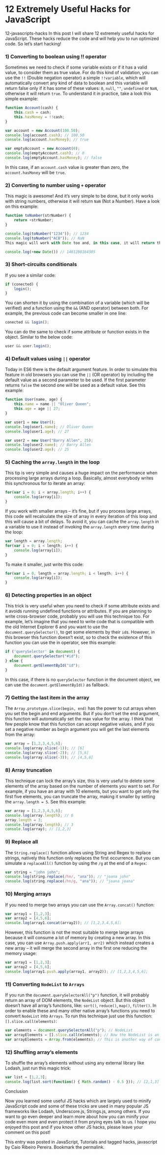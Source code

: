 # 12 Extremely Useful Hacks for JavaScript

12-javascripts-hacks
In this post I will share 12 extremely useful hacks for JavaScript. These hacks reduce the code and will help you to run optimized code. So let’s start hacking!
 

### 1) Converting to boolean using !! operator

Sometimes we need to check if some variable exists or if it has a valid value, to consider them as true value. For do this kind of validation, you can use the `!!` (Double negation operator) a simple `!!variable`, which will automatically convert any kind of data to boolean and this variable will return false only if it has some of these values: `0`, `null`, `""`, `undefined` or `NaN`, otherwise it will return `true`. To understand it in practice, take a look this simple example:

```javascript
function Account(cash) {
    this.cash = cash;
    this.hasMoney = !!cash;
}

var account = new Account(100.50);
console.log(account.cash); // 100.50
console.log(account.hasMoney); // true

var emptyAccount = new Account(0);
console.log(emptyAccount.cash); // 0
console.log(emptyAccount.hasMoney); // false
```

In this case, if an `account.cash` value is greater than zero, the `account.hasMoney` will be `true`.
 

### 2) Converting to number using `+` operator

This magic is awesome! And it’s very simple to be done, but it only works with string numbers, otherwise it will return `NaN` (Not a Number). Have a look on this example:

```javascript
function toNumber(strNumber) {
    return +strNumber;
}

console.log(toNumber("1234")); // 1234
console.log(toNumber("ACB")); // NaN
This magic will work with Date too and, in this case, it will return the timestamp number:

console.log(+new Date()) // 1461288164385
```

### 3) Short-circuits conditionals

If you see a similar code:

```javascript
if (conected) {
    login();
}
```

You can shorten it by using the combination of a variable (which will be verified) and a function using the `&&` (AND operator) between both. For example, the previous code can become smaller in one line:

```javascript
conected && login();
```

You can do the same to check if some attribute or function exists in the object. Similar to the below code:

```javascript
user && user.login();
```

### 4) Default values using `||` operator

Today in ES6 there is the default argument feature. In order to simulate this feature in old browsers you can use the `||` (OR operator) by including the default value as a second parameter to be used. If the first parameter returns `false` the second one will be used as a default value. See this example:

```javascript
function User(name, age) {
    this.name = name || "Oliver Queen";
    this.age = age || 27;
}

var user1 = new User();
console.log(user1.name); // Oliver Queen
console.log(user1.age); // 27

var user2 = new User("Barry Allen", 25);
console.log(user2.name); // Barry Allen
console.log(user2.age); // 25
``` 

### 5) Caching the `array.length` in the loop

This tip is very simple and causes a huge impact on the performance when processing large arrays during a loop. Basically, almost everybody writes this synchronous for to iterate an array:

```javascript
for(var i = 0; i < array.length; i++) {
    console.log(array[i]);
}
```

If you work with smaller arrays – it’s fine, but if you process large arrays, this code will recalculate the size of array in every iteration of this loop and this will cause a bit of delays. To avoid it, you can cache the `array.length` in a variable to use it instead of invoking the `array.length` every time during the loop:

```javascript
var length = array.length;
for(var i = 0; i < length; i++) {
    console.log(array[i]);
}
````

To make it smaller, just write this code:

```javascript
for(var i = 0, length = array.length; i < length; i++) {
    console.log(array[i]);
}
```

### 6) Detecting properties in an object

This trick is very useful when you need to check if some attribute exists and it avoids running undefined functions or attributes. If you are planning to write cross-browser code, probably you will use this technique too. For example, let’s imagine that you need to write code that is compatible with the old Internet Explorer 6 and you want to use the `document.querySelector()`, to get some elements by their `id`s. However, in this browser this function doesn’t exist, so to check the existence of this function you can use the in operator, see this example:

```javascript
if ('querySelector' in document) {
    document.querySelector("#id");
} else {
    document.getElementById("id");
}
```

In this case, if there is no `querySelector` function in the document object, we can use the `document.getElementById()` as fallback.
 

### 7) Getting the last item in the array

The `Array.prototype.slice(begin, end)` has the power to cut arrays when you set the begin and end arguments. But if you don’t set the end argument, this function will automatically set the max value for the array. I think that few people know that this function can accept negative values, and if you set a negative number as begin argument you will get the last elements from the array:

```javascript
var array = [1,2,3,4,5,6];
console.log(array.slice(-1)); // [6]
console.log(array.slice(-2)); // [5,6]
console.log(array.slice(-3)); // [4,5,6]
```

### 8) Array truncation

This technique can lock the array’s size, this is very useful to delete some elements of the array based on the number of elements you want to set. For example, if you have an array with 10 elements, but you want to get only the first five elements, you can truncate the array, making it smaller by setting the `array.length = 5`. See this example:

```javascript
var array = [1,2,3,4,5,6];
console.log(array.length); // 6
array.length = 3;
console.log(array.length); // 3
console.log(array); // [1,2,3]
```

### 9) Replace all

The `String.replace()` function allows using String and Regex to replace strings, natively this function only replaces the first occurrence. But you can simulate a `replaceAll()` function by using the `/g` at the end of a `Regex`:

```javascript
var string = "john john";
console.log(string.replace(/hn/, "ana")); // "joana john"
console.log(string.replace(/hn/g, "ana")); // "joana joana"
```

### 10) Merging arrays

If you need to merge two arrays you can use the `Array.concat()` function:

```javascript
var array1 = [1,2,3];
var array2 = [4,5,6];
console.log(array1.concat(array2)); // [1,2,3,4,5,6];
```

However, this function is not the most suitable to merge large arrays because it will consume a lot of memory by creating a new array. In this case, you can use `Array.push.apply(arr1, arr2)` which instead creates a new array – it will merge the second array in the first one reducing the memory usage:

```javascript
var array1 = [1,2,3];
var array2 = [4,5,6];
console.log(array1.push.apply(array1, array2)); // [1,2,3,4,5,6];
 ```

### 11) Converting `NodeList` to `Arrays`

If you run the `document.querySelectorAll("p")` function, it will probably return an array of DOM elements, the `NodeList` object. But this object doesn’t have all array’s functions, like: `sort()`, `reduce()`, `map()`, `filter()`. In order to enable these and many other native array’s functions you need to convert `NodeList` into `Arrays`. To run this technique just use this function: `[].slice.call(elements)`:

```javascript
var elements = document.querySelectorAll("p"); // NodeList
var arrayElements = [].slice.call(elements); // Now the NodeList is an array
var arrayElements = Array.from(elements); // This is another way of converting NodeList to Array
 ```

### 12) Shuffling array’s elements

To shuffle the array’s elements without using any external library like Lodash, just run this magic trick:

```javascript
var list = [1,2,3];
console.log(list.sort(function() { Math.random() - 0.5 })); // [2,1,3]
 ```

Conclusion

Now you learned some useful JS hacks which are largely used to minify JavaScript code and some of these tricks are used in many popular JS frameworks like Lodash, Underscore.js, Strings.js, among others. If you want to go even deeper and learn more about how you can minify your code even more and even protect it from prying eyes talk to us. I hope you enjoyed this post and if you know other JS hacks, please leave your comment on this post!

This entry was posted in JavaScript, Tutorials and tagged hacks, javascript by Caio Ribeiro Pereira. Bookmark the permalink.
